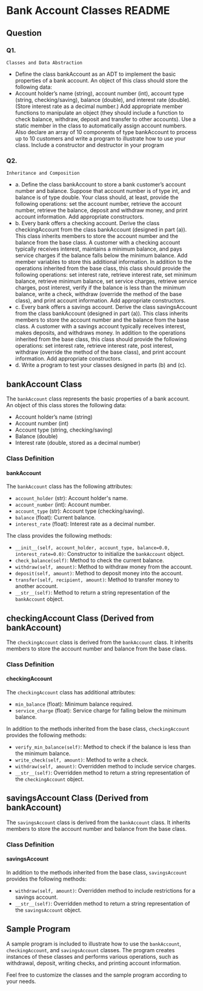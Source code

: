 # Bank Account Classes README

## Question
### Q1. 
`Classes and Data Abstraction`
- Define the class bankAccount as an ADT to implement the basic
properties of a bank account. An object of this class should store the 
following data:
- Account holder’s name (string), account number (int), account type
(string, checking/saving), balance (double), and interest rate (double).
(Store interest rate as a decimal number.) Add appropriate member
functions to manipulate an object (they should include a function to 
check balance, withdraw, deposit and transfer to other accounts). Use a 
static member in the class to automatically assign account numbers.
Also declare an array of 10 components of type bankAccount to 
process up to 10 customers and write a program to illustrate how to 
use your class. Include a constructor and destructor in your program
### Q2.
`Inheritance and Composition`
- a. Define the class bankAccount to store a bank customer’s account
number and balance. Suppose that account number is of type int, and
balance is of type double. Your class should, at least, provide the
following operations: set the account number, retrieve the account
number, retrieve the balance, deposit and withdraw money, and print
account information. Add appropriate constructors.
- b. Every bank offers a checking account. Derive the class
checkingAccount from the class bankAccount (designed in part
(a)). This class inherits members to store the account number and
the balance from the base class. A customer with a checking
account typically receives interest, maintains a minimum balance, and pays service charges if the balance falls below the minimum
balance. Add member variables to store this additional information. In addition to the operations inherited from the base class, this class
should provide the following operations: set interest rate, retrieve
interest rate, set minimum balance, retrieve minimum balance, set
service charges, retrieve service charges, post interest, verify if the
balance is less than the minimum balance, write a check, withdraw
(override the method of the base class), and print account information. Add appropriate constructors.
- c. Every bank offers a savings account. Derive the class
savingsAccount from the class bankAccount (designed in part
(a)). This class inherits members to store the account number and
the balance from the base class. A customer with a savings account
typically receives interest, makes deposits, and withdraws money. In
addition to the operations inherited from the base class, this class
should provide the following operations: set interest rate, retrieve
interest rate, post interest, withdraw (override the method of the base
class), and print account information. Add appropriate constructors.
- d. Write a program to test your classes designed in parts (b) and
(c).

## bankAccount Class

The `bankAccount` class represents the basic properties of a bank account. An object of this class stores the following data:
- Account holder’s name (string)
- Account number (int)
- Account type (string, checking/saving)
- Balance (double)
- Interest rate (double, stored as a decimal number)

### Class Definition

#### bankAccount

The `bankAccount` class has the following attributes:
- `account_holder` (str): Account holder's name.
- `account_number` (int): Account number.
- `account_type` (str): Account type (checking/saving).
- `balance` (float): Current balance.
- `interest_rate` (float): Interest rate as a decimal number.

The class provides the following methods:
- `__init__(self, account_holder, account_type, balance=0.0, interest_rate=0.0)`: Constructor to initialize the `bankAccount` object.
- `check_balance(self)`: Method to check the current balance.
- `withdraw(self, amount)`: Method to withdraw money from the account.
- `deposit(self, amount)`: Method to deposit money into the account.
- `transfer(self, recipient, amount)`: Method to transfer money to another account.
- `__str__(self)`: Method to return a string representation of the `bankAccount` object.

## checkingAccount Class (Derived from bankAccount)

The `checkingAccount` class is derived from the `bankAccount` class. It inherits members to store the account number and balance from the base class.

### Class Definition

#### checkingAccount

The `checkingAccount` class has additional attributes:
- `min_balance` (float): Minimum balance required.
- `service_charge` (float): Service charge for falling below the minimum balance.

In addition to the methods inherited from the base class, `checkingAccount` provides the following methods:
- `verify_min_balance(self)`: Method to check if the balance is less than the minimum balance.
- `write_check(self, amount)`: Method to write a check.
- `withdraw(self, amount)`: Overridden method to include service charges.
- `__str__(self)`: Overridden method to return a string representation of the `checkingAccount` object.

## savingsAccount Class (Derived from bankAccount)

The `savingsAccount` class is derived from the `bankAccount` class. It inherits members to store the account number and balance from the base class.

### Class Definition

#### savingsAccount

In addition to the methods inherited from the base class, `savingsAccount` provides the following methods:
- `withdraw(self, amount)`: Overridden method to include restrictions for a savings account.
- `__str__(self)`: Overridden method to return a string representation of the `savingsAccount` object.

## Sample Program

A sample program is included to illustrate how to use the `bankAccount`, `checkingAccount`, and `savingsAccount` classes. The program creates instances of these classes and performs various operations, such as withdrawal, deposit, writing checks, and printing account information.

Feel free to customize the classes and the sample program according to your needs.
